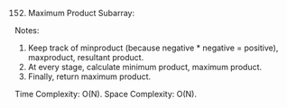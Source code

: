 152. Maximum Product Subarray:

Notes:
1. Keep track of minproduct (because negative * negative = positive), maxproduct, resultant product.
2. At every stage, calculate minimum product, maximum product.
3. Finally, return maximum product.

Time Complexity: O(N).
Space Complexity: O(N).
